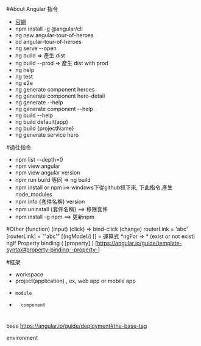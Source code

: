 #About Angular 指令
* [官網](https://angular.io/guide/quickstart)
* npm install -g @angular/cli
* ng new angular-tour-of-heroes
* cd  angular-tour-of-heroes
* ng serve --open
* ng build  => 產生 dist
* ng build --prod  => 產生 dist with prod
* ng help
* ng test
* ng e2e
* ng generate component heroes
* ng generate component hero-detail
* ng generate --help
* ng generate component --help
* ng build --help
* ng build default(app)
* ng build {projectName}
* ng generate service hero



#過往指令
* npm list --depth=0
* npm view angular
* npm view angular version
* npm run build 等同 => ng build
* npm install or npm i=> windows下從github抓下來, 下此指令,產生node_modules
* npm info {套件名稱} version
* npm uninstall {套件名稱} ==> 移除套件
* npm install -g npm ==> 更新npm


#Other
(function)
(input) 
(click) => bind-click
(change)
routerLink = 'abc'
[routerLink] = "'abc'"
[(ngModel)]
[] = 運算式
*ngFor => * (exist or not exist)
ngIf
Property binding ( [property] ) [https://angular.io/guide/template-syntax#property-binding--property-]


#框架
* workspace 
*   project(application) , ex, web app or mobile app 
*     module 
*       component


# 
base
https://angular.io/guide/deployment#the-base-tag

environment
